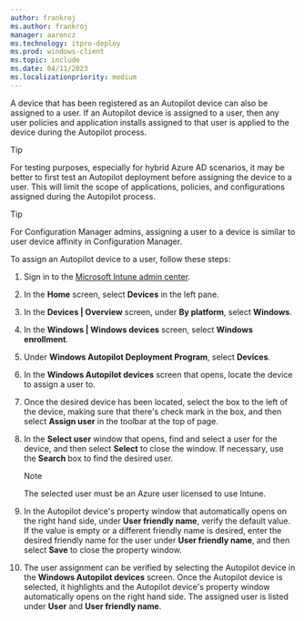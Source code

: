 ```yaml
---
author: frankroj
ms.author: frankroj
manager: aaroncz
ms.technology: itpro-deploy
ms.prod: windows-client
ms.topic: include
ms.date: 04/11/2023
ms.localizationpriority: medium
---
```


<!-- This file is shared by the following articles:

pre-provisioning/azure-ad-join-assign-device-to-user.md
pre-provisioning/hybrid-azure-ad-join-assign-device-to-user.md
user-driven/hybrid-azure-ad-join-assign-device-to-user.md
user-driven/hybrid-azure-ad-join-assign-device-to-user.md

Headings are driven by article context. -->

A device that has been registered as an Autopilot device can also be assigned to a user. If an Autopilot device is assigned to a user, then any user policies and application installs assigned to that user is applied to the device during the Autopilot process.

> [!TIP]
>
> For testing purposes, especially for hybrid Azure AD scenarios, it may be better to first test an Autopilot deployment before assigning the device to a user. This will limit the scope of applications, policies, and configurations assigned during the Autopilot process.

> [!TIP]
>
> For Configuration Manager admins, assigning a user to a device is similar to user device affinity in Configuration Manager.

To assign an Autopilot device to a user, follow these steps:

1. Sign in to the [Microsoft Intune admin center](https://go.microsoft.com/fwlink/?linkid=2109431).

2. In the **Home** screen, select **Devices** in the left pane.

3. In the **Devices | Overview** screen, under **By platform**, select **Windows**.

4. In the **Windows | Windows devices** screen, select **Windows enrollment**.

5. Under **Windows Autopilot Deployment Program**, select **Devices**.

6. In the **Windows Autopilot devices** screen that opens, locate the device to assign a user to.

7. Once the desired device has been located, select the box to the left of the device, making sure that there's check mark in the box, and then select **Assign user** in the toolbar at the top of page.

8. In the **Select user** window that opens, find and select a user for the device, and then select **Select** to close the window. If necessary, use the **Search** box to find the desired user.

    > [!NOTE]
    >
    > The selected user must be an Azure user licensed to use Intune.

9. In the Autopilot device's property window that automatically opens on the right hand side, under **User friendly name**, verify the default value. If the value is empty or a different friendly name is desired, enter the desired friendly name for the user under **User friendly name**, and then select **Save** to close the property window.

10. The user assignment can be verified by selecting the Autopilot device in the **Windows Autopilot devices** screen. Once the Autopilot device is selected, it highlights and the Autopilot device's property window automatically opens on the right hand side. The assigned user is listed under **User** and **User friendly name**.